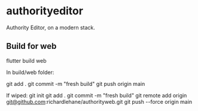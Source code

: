 # authorityeditor

Authority Editor, on a modern stack.

## Build for web

flutter build web

In build/web folder:

git add .
git commit -m "fresh build"
git push origin main


If wiped:
git init
git add .
git commit -m "fresh build"
git remote add origin git@github.com:richardlehane/authorityweb.git
git push --force origin main
